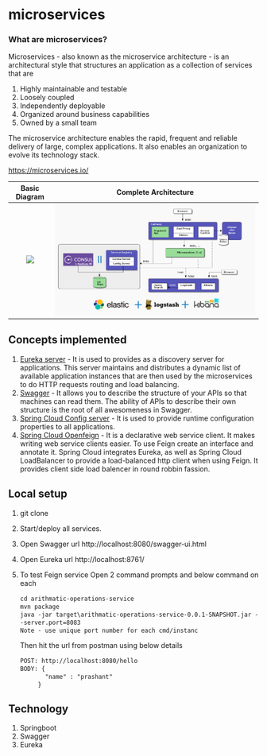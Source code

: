 # microservices
### What are microservices?
Microservices - also known as the microservice architecture - is an architectural style that structures an application as a collection of services that are

1. Highly maintainable and testable
2. Loosely coupled
3. Independently deployable
4. Organized around business capabilities
5. Owned by a small team

The microservice architecture enables the rapid, frequent and reliable delivery of large, complex applications. It also enables an organization to evolve its technology stack.

https://microservices.io/

Basic Diagram             |  Complete Architecture
:-------------------------:|:-------------------------:
![](https://lh3.googleusercontent.com/proxy/1cp9nRBM3Vub9wKgJIdFwRR3mSSrSVfWORKEE-fGPK2NK6eWI9CiS58hGWokL-nPL35FyC5BkPA6fGW9TnOYE-uovsHAopZTPSpOy5ttpVw)  |  ![](doc/microservice-architect.png)


## Concepts implemented
1. [Eureka server](https://cloud.spring.io/spring-cloud-netflix/spring-cloud-netflix.html) - It is used to provides as a discovery server for applications. This server maintains and distributes a dynamic list of available application instances that are then used by the microservices to do HTTP requests routing and load balancing.
2. [Swagger](https://swagger.io/) - It allows you to describe the structure of your APIs so that machines can read them. The ability of APIs to describe their own structure is the root of all awesomeness in Swagger.
3. [Spring Cloud Config server](https://cloud.spring.io/spring-cloud-config/spring-cloud-config.html) - It is used to provide runtime configuration properties to all applications.
4. [Spring Cloud Openfeign](https://cloud.spring.io/spring-cloud-openfeign/reference/html/) - It is a declarative web service client. It makes writing web service clients easier. To use Feign create an interface and annotate it. Spring Cloud integrates Eureka, as well as Spring Cloud LoadBalancer to provide a load-balanced http client when using Feign. It provides client side load balencer in round robbin fassion.



## Local setup
1. git clone <repo url>
2. Start/deploy all services.
3. Open Swagger url http://localhost:8080/swagger-ui.html
4. Open Eureka url http://localhost:8761/
5. To test Feign service 
   Open 2 command prompts and below command on each 
   
   ``` 
   cd arithmatic-operations-service 
   mvn package 
   java -jar target\arithmatic-operations-service-0.0.1-SNAPSHOT.jar --server.port=8083
   Note - use unique port number for each cmd/instanc
   ```
   Then hit the url from postman using below details <br />
   ```
   POST: http://localhost:8080/hello
   BODY: { 
          "name" : "prashant"
        }
   ```
  
## Technology
1. Springboot
2. Swagger
3. Eureka
